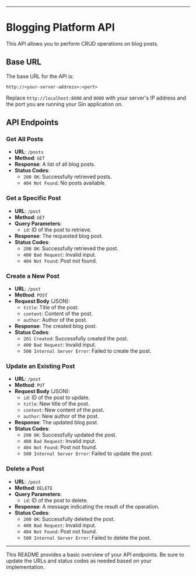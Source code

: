 
---

# Blogging Platform API

This API allows you to perform CRUD operations on blog posts.

## Base URL

The base URL for the API is:

```
http://<your-server-address>:<port>
```

Replace `http://localhost:8080` and `8080` with your server's IP address and the port you are running your Gin application on.

## API Endpoints

### Get All Posts

- **URL**: `/posts`
- **Method**: `GET`
- **Response**: A list of all blog posts.
- **Status Codes**:
    - `200 OK`: Successfully retrieved posts.
    - `404 Not Found`: No posts available.

### Get a Specific Post

- **URL**: `/post`
- **Method**: `GET`
- **Query Parameters**:
    - `id`: ID of the post to retrieve.
- **Response**: The requested blog post.
- **Status Codes**:
    - `200 OK`: Successfully retrieved the post.
    - `400 Bad Request`: Invalid input.
    - `404 Not Found`: Post not found.

### Create a New Post

- **URL**: `/post`
- **Method**: `POST`
- **Request Body** (JSON):
    - `title`: Title of the post.
    - `content`: Content of the post.
    - `author`: Author of the post.
- **Response**: The created blog post.
- **Status Codes**:
    - `201 Created`: Successfully created the post.
    - `400 Bad Request`: Invalid input.
    - `500 Internal Server Error`: Failed to create the post.

### Update an Existing Post

- **URL**: `/post`
- **Method**: `PUT`
- **Request Body** (JSON):
    - `id`: ID of the post to update.
    - `title`: New title of the post.
    - `content`: New content of the post.
    - `author`: New author of the post.
- **Response**: The updated blog post.
- **Status Codes**:
    - `200 OK`: Successfully updated the post.
    - `400 Bad Request`: Invalid input.
    - `404 Not Found`: Post not found.
    - `500 Internal Server Error`: Failed to update the post.

### Delete a Post

- **URL**: `/post`
- **Method**: `DELETE`
- **Query Parameters**:
    - `id`: ID of the post to delete.
- **Response**: A message indicating the result of the operation.
- **Status Codes**:
    - `200 OK`: Successfully deleted the post.
    - `400 Bad Request`: Invalid input.
    - `404 Not Found`: Post not found.
    - `500 Internal Server Error`: Failed to delete the post.

---

This README provides a basic overview of your API endpoints. Be sure to update the URLs and status codes as needed based on your implementation.